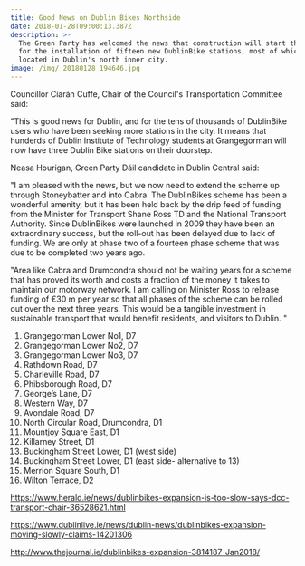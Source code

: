 ```yaml
---
title: Good News on Dublin Bikes Northside
date: 2018-01-28T09:00:13.387Z
description: >-
  The Green Party has welcomed the news that construction will start this Spring
  for the installation of fifteen new DublinBike stations, most of which will be
  located in Dublin's north inner city.
image: /img/_20180128_194646.jpg
---
```

Councillor Ciarán Cuffe, Chair of the Council's Transportation Committee said:

"This is good news for Dublin, and for the tens of thousands of DublinBike users who have been seeking more stations in the city. It means that hunderds of Dublin Institute of Technology students at Grangegorman will now have three Dublin Bike stations on their doorstep.

Neasa Hourigan, Green Party Dáil candidate in Dublin Central said:

"I am pleased with the news, but we now need to extend the scheme up through Stoneybatter and into Cabra. The DublinBikes scheme has been a wonderful amenity, but it has been held back by the drip feed of funding from the Minister for Transport Shane Ross TD and the National Transport Authority. Since DublinBikes were launched in 2009 they have been an extraordinary success, but the roll-out has been delayed due to lack of funding. We are only at phase two of a fourteen phase scheme that was due to be completed two years ago.

"Area like Cabra and Drumcondra should not be waiting years for a scheme that has proved its worth and costs a fraction of the money it takes to maintain our motorway network. I am calling on Minister Ross to release funding of €30 m per year so that all phases of the scheme can be rolled out over the next three years. This would be a tangible investment in sustainable transport that would benefit residents, and visitors to Dublin. "

1. Grangegorman Lower No1, D7
2. Grangegorman Lower No2, D7
3. Grangegorman Lower No3, D7
4. Rathdown Road, D7
5. Charleville Road, D7
6. Phibsborough Road, D7
7. George’s Lane, D7
8. Western Way, D7
9. Avondale Road, D7
10. North Circular Road, Drumcondra, D1
11. Mountjoy Square East, D1
12. Killarney Street, D1
13. Buckingham Street Lower, D1 (west side)
14. Buckingham Street Lower, D1 (east side- alternative to 13)
15. Merrion Square South, D1
16. Wilton Terrace, D2

<https://www.herald.ie/news/dublinbikes-expansion-is-too-slow-says-dcc-transport-chair-36528621.html>

<https://www.dublinlive.ie/news/dublin-news/dublinbikes-expansion-moving-slowly-claims-14201306>

<http://www.thejournal.ie/dublinbikes-expansion-3814187-Jan2018/>
